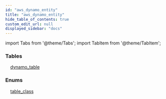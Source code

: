```yaml
---
id: "aws_dynamo_entity"
title: "aws_dynamo_entity"
hide_table_of_contents: true
custom_edit_url: null
displayed_sidebar: "docs"
---
```


import Tabs from '@theme/Tabs';
import TabItem from '@theme/TabItem';

<Tabs>
  <TabItem value="Components" label="Components" default>

### Tables

    [dynamo_table](../../aws/tables/aws_dynamo_entity.DynamoTable)

### Enums
    [table_class](../../aws/enums/aws_dynamo_entity.TableClass)

</TabItem>
  <TabItem value="Code examples" label="Code examples">

</TabItem>
</Tabs>

